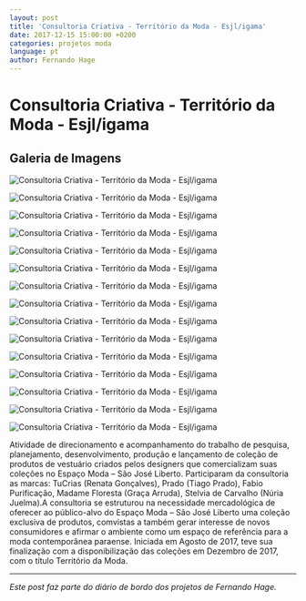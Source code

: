 ```yaml
---
layout: post
title: 'Consultoria Criativa - Território da Moda - Esjl/igama'
date: 2017-12-15 15:00:00 +0200
categories: projetos moda
language: pt
author: Fernando Hage
---
```


# Consultoria Criativa - Território da Moda - Esjl/igama

## Galeria de Imagens

![Consultoria Criativa - Território da Moda - Esjl/igama](/assets/images/consultoria-criativa-territorio-da-moda-esjligama-01.jpg)

![Consultoria Criativa - Território da Moda - Esjl/igama](/assets/images/consultoria-criativa-territorio-da-moda-esjligama-02.jpg)

![Consultoria Criativa - Território da Moda - Esjl/igama](/assets/images/consultoria-criativa-territorio-da-moda-esjligama-03.jpg)

![Consultoria Criativa - Território da Moda - Esjl/igama](/assets/images/consultoria-criativa-territorio-da-moda-esjligama-04.jpg)

![Consultoria Criativa - Território da Moda - Esjl/igama](/assets/images/consultoria-criativa-territorio-da-moda-esjligama-05.jpg)

![Consultoria Criativa - Território da Moda - Esjl/igama](/assets/images/consultoria-criativa-territorio-da-moda-esjligama-06.jpg)

![Consultoria Criativa - Território da Moda - Esjl/igama](/assets/images/consultoria-criativa-territorio-da-moda-esjligama-07.jpg)

![Consultoria Criativa - Território da Moda - Esjl/igama](/assets/images/consultoria-criativa-territorio-da-moda-esjligama-08.jpg)

![Consultoria Criativa - Território da Moda - Esjl/igama](/assets/images/consultoria-criativa-territorio-da-moda-esjligama-09.jpg)

![Consultoria Criativa - Território da Moda - Esjl/igama](/assets/images/consultoria-criativa-territorio-da-moda-esjligama-10.jpg)

![Consultoria Criativa - Território da Moda - Esjl/igama](/assets/images/consultoria-criativa-territorio-da-moda-esjligama-11.jpg)

![Consultoria Criativa - Território da Moda - Esjl/igama](/assets/images/consultoria-criativa-territorio-da-moda-esjligama-12.jpg)

![Consultoria Criativa - Território da Moda - Esjl/igama](/assets/images/consultoria-criativa-territorio-da-moda-esjligama-13.jpg)

![Consultoria Criativa - Território da Moda - Esjl/igama](/assets/images/consultoria-criativa-territorio-da-moda-esjligama-14.jpg)

![Consultoria Criativa - Território da Moda - Esjl/igama](/assets/images/consultoria-criativa-territorio-da-moda-esjligama-15.jpg)

Atividade de direcionamento e acompanhamento do trabalho de pesquisa, planejamento, desenvolvimento, produção e lançamento de coleção de produtos de vestuário criados pelos designers que comercializam suas coleções no Espaço Moda – São José Liberto. Participaram da consultoria as marcas: TuCrias (Renata Gonçalves), Prado (Tiago Prado), Fabio Purificação, Madame Floresta (Graça Arruda), Stelvia de Carvalho (Núria Juelma).A consultoria se estruturou na necessidade mercadológica de oferecer ao público-alvo do Espaço Moda – São José Liberto uma coleção exclusiva de produtos, comvistas a também gerar interesse de novos consumidores e afirmar o ambiente como um espaço de referência para a moda contemporânea paraense. Iniciada em Agosto de 2017, teve sua finalização com a disponibilização das coleções em Dezembro de 2017, com o título Território da Moda.

---

*Este post faz parte do diário de bordo dos projetos de Fernando Hage.*